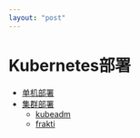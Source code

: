```yaml
---
layout: "post"
---
```


# Kubernetes部署

- [单机部署](single.html)
- [集群部署](cluster.html)
  - [kubeadm](kubeadm.html)
  - [frakti](frakti/index.html)

